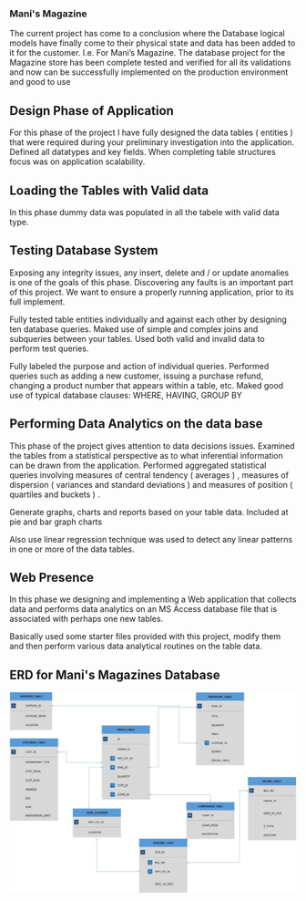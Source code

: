 ### Mani's Magazine
The current project has come to a conclusion where the Database logical models have finally come to their physical state and data has been added to it for the customer. I.e. For Mani’s Magazine. The database project for the Magazine store has been complete tested and verified for all its validations and now can be successfully implemented on the production environment and good to use

## Design Phase of Application
For this phase of the project I have fully designed the data tables ( entities ) that were required during your preliminary investigation into the application. Defined all datatypes and key fields. When completing table structures focus was on application scalability.

## Loading the Tables with Valid data
In this phase dummy data was populated in all the tabele with valid data type.

## Testing Database System
Exposing any integrity issues, any insert, delete and / or update anomalies is one of the goals of this phase. Discovering any faults is an important part of this project. We want to ensure a properly running application, prior to its full implement.

Fully tested table entities individually and against each other by designing ten database queries. Maked use of simple and complex joins and subqueries between your tables. Used both valid and invalid data to perform test queries.

Fully labeled the purpose and action of individual queries. Performed queries such as adding a new customer, issuing a purchase refund, changing a product number that appears within a table, etc. Maked good use of typical database clauses: WHERE, HAVING, GROUP BY

## Performing Data Analytics on the data base
This phase of the project gives attention to data decisions issues. Examined the tables from a statistical perspective as to what inferential information can be drawn from the application. Performed aggregated statistical queries involving measures of central tendency ( averages ) , measures of dispersion ( variances and standard deviations ) and measures of position ( quartiles and buckets ) .

Generate graphs, charts and reports based on your table data. Included at pie and bar graph charts

Also use linear regression technique was used to detect any linear patterns in one or more of the data tables.

## Web Presence
In this phase we designing and implementing a Web application that collects data and performs data analytics on an MS Access database file that is associated with perhaps one new tables.

Basically used some starter files provided with this project, modify them and then perform various data analytical routines on the table data.

## ERD for Mani's Magazines Database

![ERD](https://github.com/pachisiya123/Mani-s-Magazine/blob/master/ERD.jpg)
